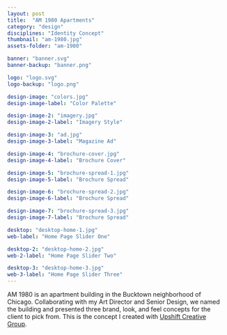 ```yaml
---
layout: post
title:  "AM 1980 Apartments"
category: "design"
disciplines: "Identity Concept"
thumbnail: "am-1980.jpg"
assets-folder: "am-1980"

banner: "banner.svg"
banner-backup: "banner.png"

logo: "logo.svg"
logo-backup: "logo.png"

design-image: "colors.jpg"
design-image-label: "Color Palette"

design-image-2: "imagery.jpg"
design-image-2-label: "Imagery Style"

design-image-3: "ad.jpg"
design-image-3-label: "Magazine Ad"

design-image-4: "brochure-cover.jpg"
design-image-4-label: "Brochure Cover"

design-image-5: "brochure-spread-1.jpg"
design-image-5-label: "Brochure Spread"

design-image-6: "brochure-spread-2.jpg"
design-image-6-label: "Brochure Spread"

design-image-7: "brochure-spread-3.jpg"
design-image-7-label: "Brochure Spread"

desktop: "desktop-home-1.jpg"
web-label: "Home Page Slider One"

desktop-2: "desktop-home-2.jpg"
web-2-label: "Home Page Slider Two"

desktop-3: "desktop-home-3.jpg"
web-3-label: "Home Page Slider Three"
---
```


AM 1980 is an apartment building in the Bucktown neighborhood of Chicago. Collaborating with my Art Director and Senior Design, we named the building and presented three brand, look, and feel concepts for the client to pick from. This is the concept I created with [Upshift Creative Group](https://upshiftcreative.com/).
